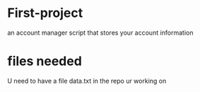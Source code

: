 # First-project
an account manager script that stores your account information
# files needed
U need to have a file data.txt in the repo ur working on
